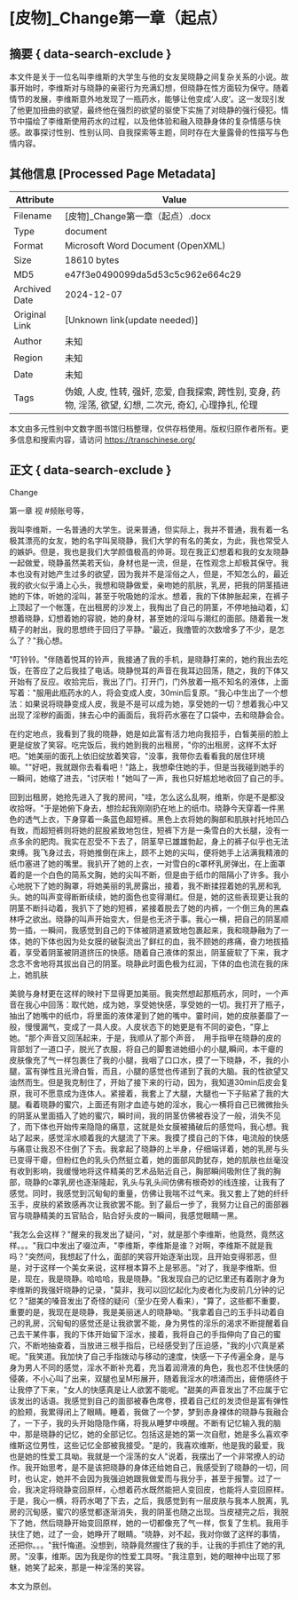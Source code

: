 # [皮物]_Change第一章（起点）



## 摘要  { data-search-exclude }

<!-- tcd_abstract -->
本文件是关于一位名叫李维斯的大学生与他的女友吴晓静之间复杂关系的小说。故事开始时，李维斯对与晓静的亲密行为充满幻想，但晓静在性方面较为保守。随着情节的发展，李维斯意外地发现了一瓶药水，能够让他变成‘人皮’。这一发现引发了他更加扭曲的欲望，最终他在强烈的欲望的驱使下实施了对晓静的强行侵犯。情节中描绘了李维斯使用药水的过程，以及他体验和融入晓静身体的复杂情感与快感。故事探讨性别、性别认同、自我探索等主题，同时存在大量露骨的性描写与色情内容。

<!-- tcd_abstract_end -->

## 其他信息 [Processed Page Metadata]

| Attribute       | Value                                  |
|-----------------|----------------------------------------|
| Filename        | [皮物]_Change第一章（起点）.docx                             |
| Type            | document                                 |
| Format          | Microsoft Word Document (OpenXML)                               |
| Size            | 18610 bytes                           |
| MD5             | e47f3e0490099da5d53c5c962e664c29                                  |
| Archived Date   | 2024-12-07                             |
| Original Link   | [Unknown link(update needed)]                         |
| Author          | 未知                               |
| Region          | 未知                               |
| Date            | 未知                                 |
| Tags            | 伪娘, 人皮, 性转, 强奸, 恋爱, 自我探索, 跨性别, 变身, 药物, 淫荡, 欲望, 幻想, 二次元, 奇幻, 心理挣扎, 伦理                                 |

本文由多元性别中文数字图书馆归档整理，仅供存档使用。版权归原作者所有。更多信息和搜索内容，请访问 <https://transchinese.org/>


## 正文 { data-search-exclude }

<!-- tcd_main_text -->
Change

第一章 视 #频账号等，

我叫李维斯，一名普通的大学生。说来普通，但实际上，我并不普通，我有着一名极其漂亮的女友，她的名字叫吴晓静，我们大学的有名的美女，为此，我也常受人的嫉妒。但是，我也是我们大学颜值极高的帅哥。现在我正幻想着和我的女友晓静一起做爱，晓静虽然美若天仙，身材也是一流，但是，在性观念上却极其保守。我本也没有对她产生过多的欲望，因为我并不是淫俗之人，但是，不知怎么的，最近我的欲火似乎涌上心头，我想和晓静做爱，亲吻她的肌肤，乳房，把我的阴茎插进她的下体，听她的淫叫，甚至于吮吸她的淫水。想着，我的下体肿胀起来，在裤子上顶起了一个帐篷，在出租房的沙发上，我掏出了自己的阴茎，不停地抽动着，幻想着晓静，幻想着她的容貌，她的身材，甚至她的淫叫与潮红的面部。随着我一发精子的射出，我的思想终于回归了平静。"最近，我撸管的次数增多了不少，是怎么了？"我心想。

"叮铃铃。"伴随着悦耳的铃声，我接通了我的手机，是晓静打来的，她约我出去吃饭，在答应了之后我挂了电话。晓静悦耳的声音在我耳边回荡，随之，我的下体又开始有了反应。收拾完后，我出了门。打开门，门外放着一瓶不知名的液体，上面写着："服用此瓶药水的人，将会变成人皮，30min后复原。"我心中生出了一个想法：如果说将晓静变成人皮，我是不是可以成为她，享受她的一切？想着我心中又出现了淫秽的画面，抹去心中的画面后，我将药水塞在了口袋中，去和晓静会合。

在约定地点，我看到了我的晓静，她是如此富有活力地向我招手，白皙美丽的脸上更是绽放了笑容。吃完饭后，我约她到我的出租房，"你的出租房，这样不太好吧。"她美丽的面孔上依旧绽放着笑容，"没事，我带你去看看我的居住环境嘛。""好吧，我就跟你去看看吧！"路上，我想牵住她的手，但是当我碰到她手的一瞬间，她缩了进去，"讨厌啦！"她叫了一声，我也只好尴尬地收回了自己的手。

回到出租房，她抢先进入了我的房间，"哇，怎么这么乱啊，维斯，你是不是都没收拾呀。"于是她俯下身去，想捡起我刚刚扔在地上的纸巾。晓静今天穿着一件黑色的透气上衣，下身穿着一条蓝色超短裤。黑色上衣将她的胸部和肌肤衬托地凹凸有致，而超短裤则将她的屁股紧致地包住，短裤下方是一条雪白的大长腿，没有一点多余的肥肉。我实在忍受不下去了，阴茎早已雄雄勃起，身上的裤子似乎也无法束缚。我飞身过去，将她推倒在床上，顾不上她的尖叫，便将她手上沾满我精液的纸巾塞进了她的嘴里。我扒开了她的上衣，一对雪白的c罩杯乳房弹出，在上面罩着的是一个白色的简系文胸，她的尖叫不断，但是由于纸巾的阻隔小了许多。我小心地脱下了她的胸罩，将她美丽的乳房露出，接着，我不断揉捏着她的乳房和乳头。她的叫声变得断断续续，她的面色也变得潮红。但是，她的这些表现更让我的阴茎不断抖动着，我扒下了她的短裤，紧接着脱去了她的内裤，一个倒三角的黑森林呼之欲出。晓静的叫声开始变大，但是也无济于事。我心一横，把自己的阴茎顺势一插，一瞬间，我感觉到自己的下体被阴道紧致地包裹起来，我和晓静融为了一体，她的下体也因为处女膜的破裂流出了鲜红的血，我不顾她的疼痛，奋力地拔插着，享受着阴茎被阴道挤压的快感。随着自己液体的泵出，阴茎疲软了下来，我才念念不舍地将其拔出自己的阴茎。晓静此时面色极为红润，下体的血也流在我的床上，她肌肤

美貌与身材更在这样的映衬下显得更加美丽。我突然想起那瓶药水，同时，一个声音在我心中回荡：取代她，成为她，享受她快感，享受她的一切。我打开了瓶子，抽出了她嘴中的纸巾，将里面的液体灌到了她的嘴中。霎时间，她的皮肤萎靡了一般，慢慢漏气，变成了一具人皮。人皮状态下的她更是有不同的姿色，"穿上她。"那个声音又回荡起来，于是，我顺从了那个声音，  用手指甲在晓静的皮的背部划了一道口子，脱光了衣服，将自己的脚套进她细小的小腿,瞬间，本干瘪的皮肤像充了气一样包裹住了我的小腿，我咽了口口水，摸了一下晓静，不，我的小腿，富有弹性且光滑白皙，而且，小腿的感觉也传递到了我的大脑。我的性欲望又油然而生。但是我克制住了，开始了接下来的行动，因为，我知道30min后皮会复原，我可不愿意成为连体人。紧接着，我套上了大腿，大腿也一下子贴紧了我的大腿。看着晓静的蜜穴，上面还有刚才血迹与她的淫水，我心一横将自己已微微抬头的阴茎从里面插入了她的蜜穴，瞬时间，我的阴茎仿佛被吞没了一般，消失不见了，而下体也开始传来隐隐的痛意，这就是处女膜被捅破后的感觉吗，我心想。我站了起来，感觉淫水顺着我的大腿流了下来。我摸了摸自己的下体，电流般的快感与痛意让我忍不住倒了下去。我拿起了晓静的上半身，仔细端详着，她的乳房与头已变得干瘪，但粉红色的乳头仍然挺立着，她的面部风韵犹存，她的肌肤也丝毫没有收到影响，我缓慢地将这件精美的艺术品贴近自己，胸部瞬间吸附住了我的胸部，晓静的c罩乳房也逐渐隆起，乳头与乳头间仿佛有根奇妙的线连接，让我有了感觉。同时，我感觉到沉甸甸的重量，仿佛让我喘不过气来。我又套上了她的纤纤玉手，皮肤的紧致感再次让我欲罢不能。到了最后一步了，我努力让自己的面部器官与晓静精美的五官贴合，贴合好头皮的一瞬间，我感觉眼睛一黑。

"我怎么会这样？"醒来的我发出了疑问，"对，就是那个李维斯，他竟然，竟然这样。。。"我口中发出了啜泣声，"李维斯，李维斯是谁？对啊，李维斯不就是我吗？"突然间，我想起了什么，面部的笑容开始逐渐出现，且开始变得邪恶，但是，对于这样一个美女来说，这样根本算不上是邪恶。"对了，我是李维斯。但是，现在，我是晓静。哈哈哈，我是晓静。"我发现自己的记忆里还有着刚才身为李维斯的我强奸晓静的记录，"莫非，我可以回忆起化为皮者化为皮前几分钟的记忆？"甜美的嗓音发出了奇怪的疑问（至少在旁人看来），"算了，这些都不重要，重要的是，我现在是晓静，我是美丽迷人的晓静呦。"我拿着自己的玉手抖动着自己的乳房，沉甸甸的感觉还是让我欲罢不能，身为男性的淫乐的渴求不断提醒着自己去干某件事，我的下体开始留下淫水，接着，我将自己的手指伸向了自己的蜜穴，不断地抽查着，当放进三根手指后，已经感受到了压迫感，"我的小穴真是紧呢。"我笑道。我加快了自己手指拨动与移动的速度，快感一下子传遍全身，是与身为男人不同的感觉，淫水不断补充着，充当着润滑液的角色，我也忍不住快感的侵袭，不小心叫了出来，双腿也呈M形展开，随着我淫水的喷涌而出，疲倦感终于让我停了下来，"女人的快感真是让人欲罢不能呢。"甜美的声音发出了不应属于它该发出的话语。我感觉到自己的面部被春色席卷，摸着自己红的发烫但是富有弹性的脸颊，我累得闭上了眼睛。睡着，我做了一个梦，梦到赤身裸体的晓静与我融合了，一下子，我的头开始隐隐作痛，将我从睡梦中唤醒。不断有记忆输入我的脑中，那是晓静的记忆，她的全部记忆。包括这是她的第一次自慰，她是多么喜欢李维斯这位男性，这些记忆全部被我接受。"是的，我喜欢维斯，他是我的最爱，我也是她的性爱工具呦。我就是一个淫荡的女人"说着，我摆出了一个非常撩人的动作。我开始思考，是不是该把晓静的身体还给她自己，我感受到了晓静的一切，同时，也认定，她并不会因为我强迫她跟我做爱而与我分手，甚至于报警。过了一会，我决定将晓静变回原样，心想着药水既然能把人变回皮，也能将人变回原样。于是，我心一横，将药水喝了下去，之后，我感觉到有一层皮肤与我本人脱离，乳房的沉甸感，蜜穴的感觉都逐渐消失，我的阴茎也随之出现。当皮褪完之后，我脱下了她，然后晓静开始变回原样，她的一切都像充了气一样，恢复了生机。我用手扶住了她，过了一会，她睁开了眼睛。"晓静，对不起，我对你做了这样的事情，还把你。。。"我忏悔道。没想到，晓静竟然握住了我的手，让我的手抓住了她的乳房。"没事，维斯。因为我是你的性爱工具呀。"我注意到，她的眼神中出现了邪魅，她笑了起来，那是一种淫荡的笑容。

本文为原创。
<!-- tcd_main_text_end -->


